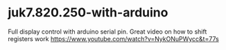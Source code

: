 # juk7.820.250-with-arduino
Full display control with arduino serial pin.
Great video on how to shift registers work
https://www.youtube.com/watch?v=NykONuPWycc&t=77s
